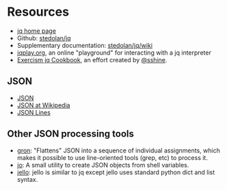# Resources

- [jq home page][jq]
- Github: [stedolan/jq][github]
- Supplementary documentation: [stedolan/jq/wiki][wiki]
- [jqplay.org][jqplay], an online "playground" for interacting with a jq interpreter
- [Exercism jq Cookbook][cook], an effort created by [@sshine][sshine].

## JSON

- [JSON][json]
- [JSON at Wikipedia][wiki-json]
- [JSON Lines][jsonl]

## Other JSON processing tools

- [gron][gron]: "Flattens" JSON into a sequence of individual assignments, which makes it possible to use line-oriented tools (grep, etc) to process it.
- [jo][jo]: A small utility to create JSON objects from shell variables.
- [jello][jello]: jello is similar to jq except jello uses standard python dict and list syntax. 


[jq]: https://stedolan.github.io/jq 
[github]: https://github.com/stedolan/jq 
[wiki]: https://github.com/stedolan/jq/wiki
[jqplay]: https://jqplay.org
[gron]: https://github.com/tomnomnom/gron#readme
[jo]: https://github.com/jpmens/jo#readme
[jello]: https://kellyjonbrazil.github.io/jello
[jsonl]: https://jsonlines.org
[json]: https://json.org
[wiki-json]: https://en.wikipedia.org/wiki/JSON
[cook]: https://github.com/exercism/exercism/issues/5055
[sshine]: https://exercism.org/profiles/sshine 
